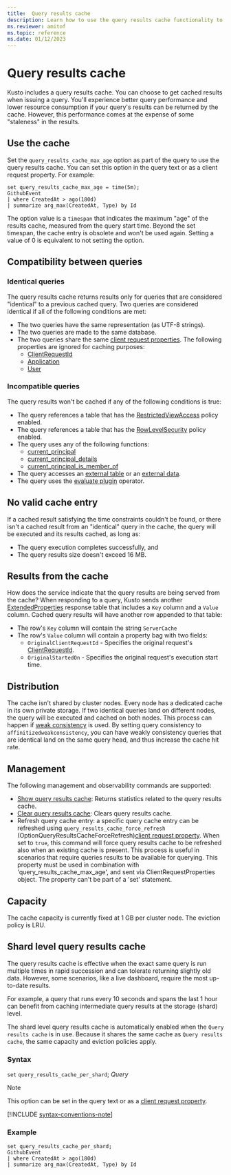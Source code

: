 ```yaml
---
title:  Query results cache
description: Learn how to use the query results cache functionality to get cached results.
ms.reviewer: amitof
ms.topic: reference
ms.date: 01/12/2023
---
```

# Query results cache

Kusto includes a query results cache. You can choose to get cached results when issuing a query. You'll experience better query performance and lower resource consumption if your query's results can be returned by the cache. However, this performance comes at the expense of some "staleness" in the results.

## Use the cache

Set the `query_results_cache_max_age` option as part of the query to use the query results cache. You can set this option in the query text or as a client request property. For example:

```kusto
set query_results_cache_max_age = time(5m);
GithubEvent
| where CreatedAt > ago(180d)
| summarize arg_max(CreatedAt, Type) by Id
```

The option value is a `timespan` that indicates the maximum "age" of the results cache, measured from the query start time. Beyond the set timespan, the cache entry is obsolete and won't be used again. Setting a value of 0 is equivalent to not setting the option.

## Compatibility between queries

### Identical queries

The query results cache returns results only for queries that are considered "identical" to a previous cached query. Two queries are considered identical if all of the following conditions are met:

* The two queries have the same representation (as UTF-8 strings).
* The two queries are made to the same database.
* The two queries share the same [client request properties](../api/netfx/client-request-properties.md). The following properties are ignored for caching purposes:
  * [ClientRequestId](../api/netfx/request-properties.md#clientrequestid-x-ms-client-request-id)
  * [Application](../api/netfx/request-properties.md#application-x-ms-app)
  * [User](../api/netfx/request-properties.md#user-x-ms-user)

### Incompatible queries

The query results won't be cached if any of the following conditions is true:

* The query references a table that has the [RestrictedViewAccess](../management/restricted-view-access-policy.md) policy enabled.
* The query references a table that has the [RowLevelSecurity](../management/row-level-security-policy.md) policy enabled.
* The query uses any of the following functions:
  * [current_principal](current-principalfunction.md)
  * [current_principal_details](current-principal-details-function.md)
  * [current_principal_is_member_of](current-principal-is-member-of-function.md)
* The query accesses an [external table](schema-entities/external-tables.md) or an [external data](externaldata-operator.md).
* The query uses the [evaluate plugin](evaluateoperator.md) operator.

## No valid cache entry

If a cached result satisfying the time constraints couldn't be found, or there isn't a cached result from an "identical" query in the cache, the query will be executed and its results cached, as long as: 

* The query execution completes successfully, and
* The query results size doesn't exceed 16 MB.

## Results from the cache

How does the service indicate that the query results are being served from the cache?
When responding to a query, Kusto sends another [ExtendedProperties](../api/rest/response.md) response table that includes a `Key` column and a `Value` column.
Cached query results will have another row appended to that table:

* The row's `Key` column will contain the string `ServerCache`
* The row's `Value` column will contain a property bag with two fields:
  * `OriginalClientRequestId` - Specifies the original request's [ClientRequestId](../api/netfx/request-properties.md#clientrequestid-x-ms-client-request-id).
  * `OriginalStartedOn` - Specifies the original request's execution start time.

## Distribution

The cache isn't shared by cluster nodes. Every node has a dedicated cache in its own private storage. If two identical queries land on different nodes, the query will be executed and cached on both nodes. This process can happen if [weak consistency](../concepts/queryconsistency.md) is used. By setting query consistency to `affinitizedweakconsistency`, you can have weakly consistency queries that are identical land on the same query head, and thus increase the cache hit rate.

## Management

The following management and observability commands are supported:

* [Show query results cache](../management/show-query-results-cache-command.md): Returns statistics related to the query results cache.
* [Clear query results cache](../management/clear-query-results-cache-command.md): Clears query results cache.
* Refresh query cache entry: a specific query cache entry can be refreshed using `query_results_cache_force_refresh` (OptionQueryResultsCacheForceRefresh)[client request property](../api/netfx/request-properties.md). When set to `true`, this command will force query results cache to be refreshed also when an existing cache is present. This process is useful in scenarios that require queries results to be available for querying. This property must be used in combination with 'query_results_cache_max_age', and sent via ClientRequestProperties object. The property can't be part of a 'set' statement.

## Capacity

The cache capacity is currently fixed at 1 GB per cluster node.
The eviction policy is LRU.

## Shard level query results cache

The query results cache is effective when the exact same query is run multiple times in rapid succession and can tolerate returning slightly old data. However, some scenarios, like a live dashboard, require the most up-to-date results.

For example, a query that runs every 10 seconds and spans the last 1 hour can benefit from caching intermediate query results at the storage (shard) level.

The shard level query results cache is automatically enabled when the `Query results cache` is in use. Because it shares the same cache as `Query results cache`, the same capacity and eviction policies apply.

### Syntax

`set` `query_results_cache_per_shard`; *Query*

> [!NOTE]
> This option can be set in the query text or as a [client request property](../api/netfx/request-properties.md).

[!INCLUDE [syntax-conventions-note](../../includes/syntax-conventions-note.md)]

### Example

```kusto
set query_results_cache_per_shard;
GithubEvent
| where CreatedAt > ago(180d)
| summarize arg_max(CreatedAt, Type) by Id
```
